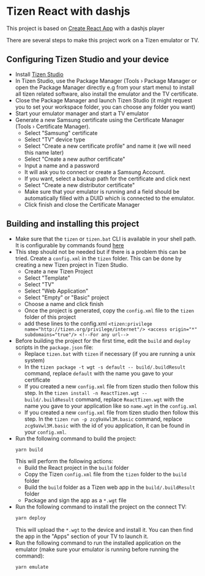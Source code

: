 # Tizen React with dashjs

This project is based on [Create React App](https://github.com/facebook/create-react-app) with a dashjs player

There are several steps to make this project work on a Tizen emulator or TV.

## Configuring Tizen Studio and your device

- Install [Tizen Studio](https://developer.tizen.org/development/tizen-studio/download)
- In Tizen Studio, use the Package Manager (Tools › Package Manager or open the Package Manager directly e.g from your start menu) to install all tizen related software, also install the emulator and the TV certificate.
- Close the Package Manager and launch Tizen Studio (it might request you to set your workspace folder, you can choose any folder you want)
- Start your emulator manager and start a TV emulator
- Generate a new Samsung certificate using the Certificate Manager (Tools › Certificate Manager).
  - Select "Samsung" certificate
  - Select "TV" device type
  - Select "Create a new certificate profile" and name it (we will need this name later)
  - Select "Create a new author certificate"
  - Input a name and a password
  - It will ask you to connect or create a Samsung Account.
  - If you want, select a backup path for the certificate and click next
  - Select "Create a new distributor certificate"
  - Make sure that your emulator is running and a field should be automatically filled with a DUID which is connected to the emulator.
  - Click finish and close the Certificate Manager

## Building and installing this project

- Make sure that the `tizen` or `tizen.bat` CLI is available in your shell path. It is configurable by commands found [here](https://developer.tizen.org/ko/development/tizen-studio/web-tools/cli?langredirect=1)
- This step should not be needed but if there is a problem this can be tried. Create a `config.xml` in the `tizen` folder. This can be done by creating a new Tizen project in Tizen Studio.
  - Create a new Tizen Project
  - Select "Template"
  - Select "TV"
  - Select "Web Application"
  - Select "Empty" or "Basic" project
  - Choose a name and click finish
  - Once the project is generated, copy the `config.xml` file to the `tizen` folder of this project
  - add these lines to the config.xml `
  <tizen:privilege name="http://tizen.org/privilege/internet"/>
    <access origin="*" subdomains="true"/> <!--For any url-->
    `
- Before building the project for the first time, edit the `build` and `deploy` scripts in the `package.json` file:
  - Replace `tizen.bat` with `tizen` if necessary (if you are running a unix system)
  - In the `tizen package -t wgt -s default -- build/.buildResult` command, replace `default` with the name you gave to your certificate
  - If you created a new `config.xml` file from tizen studio then follow this step. In the `tizen install -n ReactTizen.wgt -- build/.buildResult` command, replace `ReactTizen.wgt` with the name you gave to your application like so `name.wgt` in the `config.xml`
  - If you created a new `config.xml` file from tizen studio then follow this step. In the `tizen run -p zcg9aVwl3M.basic` command, replace `zcg9aVwl3M.basic` with the id of you application, it can be found in your `config.xml`.
- Run the following command to build the project:
  ```bash
  yarn build
  ```
  This will perform the following actions:
  - Build the React project in the `build` folder
  - Copy the Tizen `config.xml` file from the `tizen` folder to the `build` folder
  - Build the `build` folder as a Tizen web app in the `build/.buildResult` folder
  - Package and sign the app as a `*.wgt` file
- Run the following command to install the project on the connect TV:
  ```bash
  yarn deploy
  ```
  This will upload the `*.wgt` to the device and install it. You can then find the app in the "Apps" section of your TV to launch it.
- Run the following command to run the installed application on the emulator (make sure your emulator is running before running the command):
  ```bash
  yarn emulate
  ```